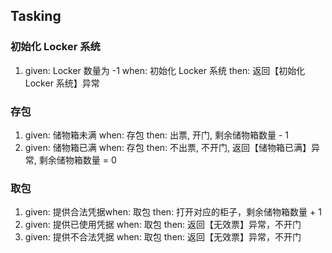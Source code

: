 ## Tasking
### 初始化 Locker 系统
1. given: Locker 数量为 -1 when: 初始化 Locker 系统 then: 返回【初始化 Locker 系统】异常

### 存包
1. given: 储物箱未满 when: 存包 then: 出票, 开门, 剩余储物箱数量 - 1
2. given: 储物箱已满 when: 存包 then: 不出票, 不开门, 返回【储物箱已满】异常, 剩余储物箱数量 = 0

### 取包
1. given: 提供合法凭据when: 取包 then: 打开对应的柜子，剩余储物箱数量 + 1
2. given: 提供已使用凭据 when: 取包 then: 返回【无效票】异常，不开门
3. given: 提供不合法凭据 when: 取包 then: 返回【无效票】异常，不开门
